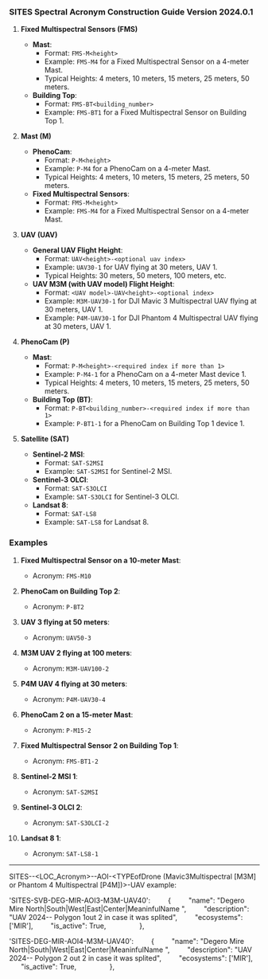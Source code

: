 ### SITES Spectral Acronym Construction Guide Version 2024.0.1

1. **Fixed Multispectral Sensors (FMS)**
   - **Mast**:
     - Format: `FMS-M<height>`
     - Example: `FMS-M4` for a Fixed Multispectral Sensor on a 4-meter Mast.
     - Typical Heights: 4 meters, 10 meters, 15 meters, 25 meters, 50 meters.
   - **Building Top**:
     - Format: `FMS-BT<building_number>`
     - Example: `FMS-BT1` for a Fixed Multispectral Sensor on Building Top 1.

2. **Mast (M)**
   - **PhenoCam**:
     - Format: `P-M<height>`
     - Example: `P-M4` for a PhenoCam on a 4-meter Mast.
     - Typical Heights: 4 meters, 10 meters, 15 meters, 25 meters, 50 meters.
   - **Fixed Multispectral Sensors**:
     - Format: `FMS-M<height>`
     - Example: `FMS-M4` for a Fixed Multispectral Sensor on a 4-meter Mast.

3. **UAV (UAV)**
   - **General UAV Flight Height**:
     - Format: `UAV<height>-<optional uav index>`
     - Example: `UAV30-1` for UAV flying at 30 meters, UAV 1.
     - Typical Heights: 30 meters, 50 meters, 100 meters, etc.
   - **UAV M3M (with UAV model) Flight Height**:
     - Format: `<UAV model>-UAV<height>-<optional index>`
     - Example: `M3M-UAV30-1` for DJI Mavic 3 Multispectral UAV flying at 30 meters, UAV 1.
     - Example: `P4M-UAV30-1` for DJI Phantom 4 Multispectral UAV flying at 30 meters, UAV 1.

4. **PhenoCam (P)**
   - **Mast**:
     - Format: `P-M<height>-<required index if more than 1>`
     - Example: `P-M4-1` for a PhenoCam on a 4-meter Mast device 1.
     - Typical Heights: 4 meters, 10 meters, 15 meters, 25 meters, 50 meters.
   - **Building Top (BT)**:
     - Format: `P-BT<building_number>-<required index if more than 1>`
     - Example: `P-BT1-1` for a PhenoCam on Building Top 1 device 1.


6. **Satellite (SAT)**
   - **Sentinel-2 MSI**:
     - Format: `SAT-S2MSI`
     - Example: `SAT-S2MSI` for Sentinel-2 MSI.
   - **Sentinel-3 OLCI**:
     - Format: `SAT-S3OLCI`
     - Example: `SAT-S3OLCI` for Sentinel-3 OLCI.
   - **Landsat 8**:
     - Format: `SAT-LS8`
     - Example: `SAT-LS8` for Landsat 8.

### Examples

1. **Fixed Multispectral Sensor on a 10-meter Mast**:
   - Acronym: `FMS-M10`

2. **PhenoCam on Building Top 2**:
   - Acronym: `P-BT2`

3. **UAV 3 flying at 50 meters**:
   - Acronym: `UAV50-3`

4. **M3M UAV 2 flying at 100 meters**:
   - Acronym: `M3M-UAV100-2`

5. **P4M UAV 4 flying at 30 meters**:
   - Acronym: `P4M-UAV30-4`

6. **PhenoCam 2  on a 15-meter Mast**:
   - Acronym: `P-M15-2`

7. **Fixed Multispectral Sensor 2 on Building Top 1**:
   - Acronym: `FMS-BT1-2`

8. **Sentinel-2 MSI 1**:
   - Acronym: `SAT-S2MSI`

9. **Sentinel-3 OLCI 2**:
   - Acronym: `SAT-S3OLCI-2`

10. **Landsat 8 1**:
    - Acronym: `SAT-LS8-1`

---

SITES-<STATION acronym>-<LOC_Acronym>-<Ecosystem-Acronym>-AOI<number>-<TYPEofDrone (Mavic3Multispectral [M3M] or Phantom 4 Multispectral [P4M])>-UAV<FlyingHeight>
example:

'SITES-​SVB-​DEG-MIR-AOI3-M3M-UAV40':
        {
        "name": "Degero Mire North|South|West|East|Center|MeaninfulName ",
        "description": "UAV 2024-- Polygon 1out 2 in case it was splited",
        "ecosystems": ['MIR'],
        "is_active": True,        
        }, 

'SITES-DEG-MIR-AOI4-M3M-UAV40':
        {
        "name": "Degero Mire North|South|West|East|Center|MeaninfulName ",
        "description": "UAV 2024-- Polygon 2 out 2 in case it was splited",
        "ecosystems": ['MIR'],
        "is_active": True,        
        }, 

